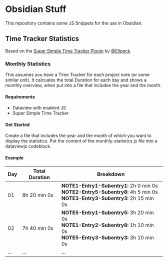 # Obsidian Stuff 

This repository contains some JS Snippets for the use in Obsidian. 

## Time Tracker Statistics 

Based on the [Super Simple Time Tracker Plugin](https://github.com/Ellpeck/ObsidianSimpleTimeTracker) by [@Ellpeck](https://www.github.com/Ellpeck). 

### Monthly Statistics 
This assumes you have a Time Tracker for each project note (or some similar unit). 
It calcuates the total Duration for each day and shows a monthly overview, 
when put into a file that includes the year and the month. 

#### Requirements 
- Dataview with enabled JS 
- Super Simple Time Tracker
  
#### Get Started 
Create a file that includes the year and the month of which you want to display the statistics. 
Put the content of the monthly-statistics.js file into a dataviewjs codeblock.

#### Example  

| Day | Total Duration | Breakdown                                                                                                                      |
| --- | -------------- | ------------------------------------------------------------------------------------------------------------------------------ |
| 01  | 8h 20 min 0s   | **NOTE1-Entry1-Subentry1:** 2h 0 min 0s<br>**NOTE2-Entry5-Subentry8:** 4h 5 min 0s<br>**NOTE3-Entry3-Subentry3:** 2h 15 min 0s |
| 02  | 7h 40 min 0s   | **NOTE5-Entry1-Subentry5:** 3h 20 min 0s<br>**NOTE1-Entry2-Subentry8:** 1h 10 min 0s<br>**NOTE5-Entry3-Subentry3:** 3h 10 min 0s |
| ...  | ...           | ...                                                                                                                            |




